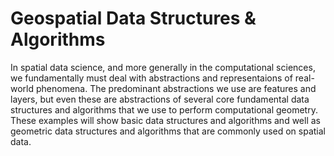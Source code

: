 # Geospatial Data Structures & Algorithms

In spatial data science, and more generally in the computational sciences, we fundamentally must deal with abstractions and representaions of real-world phenomena. The predominant abstractions we use are features and layers, but even these are abstractions of several core fundamental data structures and algorithms that we use to perform computational geometry. These examples will show basic data structures and algorithms and well as geometric data structures and algorithms that are commonly used on spatial data.
